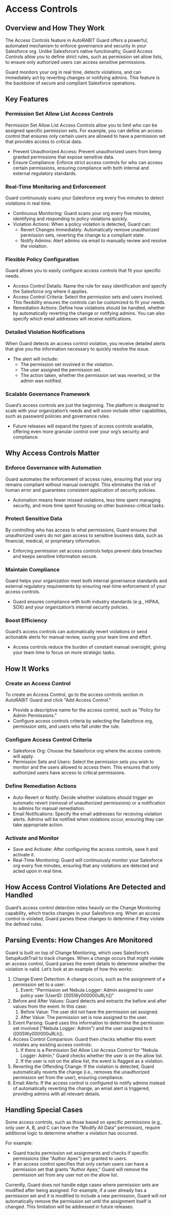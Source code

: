 # Access Controls

## Overview and How They Work

The Access Controls feature in AutoRABIT Guard offers a powerful, automated mechanism to enforce governance and security in your Salesforce org. Unlike Salesforce’s native functionality, Guard Access Controls allow you to define strict rules, such as permission set allow lists, to ensure only authorized users can access sensitive permissions.

Guard monitors your org in real time, detects violations, and can immediately act by reverting changes or notifying admins. This feature is the backbone of secure and compliant Salesforce operations.

## Key Features

### Permission Set Allow List Access Controls

Permission Set Allow List Access Controls allow you to limit who can be assigned specific permission sets. For example, you can define an access control that ensures only certain users are allowed to have a permission set that provides access to critical data.

* Prevent Unauthorized Access: Prevent unauthorized users from being granted permissions that expose sensitive data.
* Ensure Compliance: Enforce strict access controls for who can access certain permissions, ensuring compliance with both internal and external regulatory standards.

### Real-Time Monitoring and Enforcement

Guard continuously scans your Salesforce org every five minutes to detect violations in real time.

* Continuous Monitoring: Guard scans your org every five minutes, identifying and responding to policy violations quickly.
* Violation Actions: When a policy violation is detected, Guard can:
  * Revert Changes Immediately: Automatically remove unauthorized permission sets, reverting the change to a compliant state.
  * Notify Admins: Alert admins via email to manually review and resolve the violation.

### Flexible Policy Configuration

Guard allows you to easily configure access controls that fit your specific needs.

* Access Control Details: Name the rule for easy identification and specify the Salesforce org where it applies.
* Access Control Criteria: Select the permission sets and users involved. This flexibility ensures the controls can be customized to fit your needs.
* Remediation Actions: Define how violations should be handled, whether by automatically reverting the change or notifying admins. You can also specify which email addresses will receive notifications.

### Detailed Violation Notifications

When Guard detects an access control violation, you receive detailed alerts that give you the information necessary to quickly resolve the issue.

* The alert will include:
  * The permission set involved in the violation.
  * The user assigned the permission set.
  * The action taken, whether the permission set was reverted, or the admin was notified.

### Scalable Governance Framework

Guard’s access controls are just the beginning. The platform is designed to scale with your organization’s needs and will soon include other capabilities, such as password policies and governance rules.

* Future releases will expand the types of access controls available, offering even more granular control over your org’s security and compliance.

## Why Access Controls Matter

### Enforce Governance with Automation

Guard automates the enforcement of access rules, ensuring that your org remains compliant without manual oversight. This eliminates the risk of human error and guarantees consistent application of security policies.

* Automation means fewer missed violations, less time spent managing security, and more time spent focusing on other business-critical tasks.

### Protect Sensitive Data

By controlling who has access to what permissions, Guard ensures that unauthorized users do not gain access to sensitive business data, such as financial, medical, or proprietary information.

* Enforcing permission set access controls helps prevent data breaches and keeps sensitive information secure.

### Maintain Compliance

Guard helps your organization meet both internal governance standards and external regulatory requirements by ensuring real-time enforcement of your access controls.

* Guard ensures compliance with both industry standards (e.g., HIPAA, SOX) and your organization’s internal security policies.

### Boost Efficiency

Guard’s access controls can automatically revert violations or send actionable alerts for manual review, saving your team time and effort.

* Access controls reduce the burden of constant manual oversight, giving your team time to focus on more strategic tasks.

## How It Works

### Create an Access Control

To create an Access Control, go to the access controls section in AutoRABIT Guard and click "Add Access Control."

* Provide a descriptive name for the access control, such as "Policy for Admin Permissions."
* Configure access controls criteria by selecting the Salesforce org, permission sets, and users who fall under the rule.

### Configure Access Control Criteria

* Salesforce Org: Choose the Salesforce org where the access controls will apply.
* Permission Sets and Users: Select the permission sets you wish to monitor and the users allowed to access them. This ensures that only authorized users have access to critical permissions.

### Define Remediation Actions

* Auto-Revert or Notify: Decide whether violations should trigger an automatic revert (removal of unauthorized permissions) or a notification to admins for manual remediation.
* Email Notifications: Specify the email addresses for receiving violation alerts. Admins will be notified when violations occur, ensuring they can take appropriate action.

### Activate and Monitor

* Save and Activate: After configuring the access controls, save it and activate it.
* Real-Time Monitoring: Guard will continuously monitor your Salesforce org every five minutes, ensuring that any violations are detected and acted upon in real time.

## How Access Control Violations Are Detected and Handled

Guard’s access control detection relies heavily on the Change Monitoring capability, which tracks changes in your Salesforce org. When an access control is violated, Guard parses these changes to determine if they violate the defined rules.

## **Parsing Events: How Changes Are Monitored**

Guard is built on top of Change Monitoring, which uses Salesforce’s SetupAuditTrail to track changes. When a change occurs that might violate an access control, Guard parses the event details to determine whether the violation is valid. Let’s look at an example of how this works:

1. Change Event Detection: A change occurs, such as the assignment of a permission set to a user:
   1. Event: "Permission set Nebula Logger: Admin assigned to user policy user (UserID: \[005Wy000000uRLh])"
2. Before and After Values: Guard detects and extracts the before and after values from the event. In this case:
   1. Before Value: The user did not have the permission set assigned.
   2. After Value: The permission set is now assigned to the user.
3. Event Parsing: Guard uses this information to determine the permission set involved ("Nebula Logger: Admin") and the user assigned to it (\[005Wy000000uRLh]).
4. Access Control Comparison: Guard then checks whether this event violates any existing access controls:
   1. If there is a Permission Set Allow List Access Control for "Nebula Logger: Admin," Guard checks whether the user is on the allow list.
   2. If the user is not on the allow list, the event is flagged as a violation.
5. Reverting the Offending Change: If the violation is detected, Guard automatically reverts the change (i.e., removes the unauthorized permission set from the user), ensuring compliance.
6. Email Alerts: If the access control is configured to notify admins instead of automatically reverting the change, an email alert is triggered, providing admins with all relevant details.

## Handling Special Cases

Some access controls, such as those based on specific permissions (e.g., only user A, B, and C can have the "Modify All Data" permission), require additional logic to determine whether a violation has occurred.

For example:

* Guard tracks permission set assignments and checks if specific permissions (like "Author Apex") are granted to users.
* If an access control specifies that only certain users can have a permission set that grants "Author Apex," Guard will remove the permission set from any user not on the allow list.

Currently, Guard does not handle edge cases where permission sets are modified after being assigned. For example, if a user already has a permission set and it is modified to include a new permission, Guard will not automatically remove the permission set until the assignment itself is changed. This limitation will be addressed in future releases.

&#x20;

